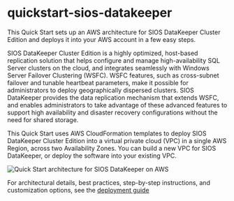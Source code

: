 # quickstart-sios-datakeeper

This Quick Start sets up an AWS architecture for SIOS DataKeeper Cluster Edition and deploys it into your AWS account in a few easy steps.

SIOS DataKeeper Cluster Edition is a highly optimized, host-based replication solution that helps configure and manage high-availability SQL Server clusters on the cloud, and integrates seamlessly with Windows Server Failover Clustering (WSFC). WSFC features, such as cross-subnet failover and tunable heartbeat parameters, make it possible for administrators to deploy geographically dispersed clusters. SIOS DataKeeper provides the data replication mechanism that extends WSFC, and enables administrators to take advantage of these advanced features to support high availability and disaster recovery configurations without the need for shared storage.

This Quick Start uses AWS CloudFormation templates to deploy SIOS DataKeeper Cluster Edition into a virtual private cloud (VPC) in a single AWS Region, across two Availability Zones. You can build a new VPC for SIOS DataKeeper, or deploy the software into your existing VPC.

![Quick Start architecture for SIOS DataKeeper on AWS](https://d0.awsstatic.com/partner-network/QuickStart/datasheets/sios-datakeeper-on-aws-architecture.png)

For architectural details, best practices, step-by-step instructions, and customization options, see the [deployment guide](https://s3.amazonaws.com/quickstart-reference/sios/datakeeper/latest/doc/sios-datakeeper-on-the-aws-cloud.pdf)
